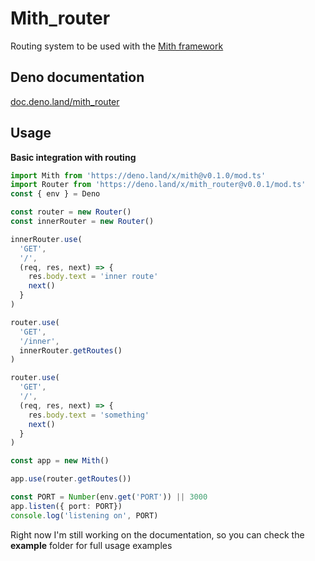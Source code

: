 # Mith_router

Routing system to be used with the [Mith framework](https://github.com/JWebCoder/mith)

## Deno documentation

[doc.deno.land/mith_router](https://doc.deno.land/https/deno.land/x/mith_router/mod.ts)

## Usage

**Basic integration with routing**
```typescript
import Mith from 'https://deno.land/x/mith@v0.1.0/mod.ts'
import Router from 'https://deno.land/x/mith_router@v0.0.1/mod.ts'
const { env } = Deno

const router = new Router()
const innerRouter = new Router()

innerRouter.use(
  'GET',
  '/',
  (req, res, next) => {
    res.body.text = 'inner route'
    next()
  }
)

router.use(
  'GET',
  '/inner',
  innerRouter.getRoutes()
)

router.use(
  'GET',
  '/',
  (req, res, next) => {
    res.body.text = 'something'
    next()
  }
)

const app = new Mith()

app.use(router.getRoutes())

const PORT = Number(env.get('PORT')) || 3000
app.listen({ port: PORT})
console.log('listening on', PORT)
```

Right now I'm still working on the documentation, so you can check the **example** folder for full usage examples
